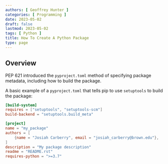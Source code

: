```yaml
---
authors: [ Geoffrey Hunter ]
categories: [ Programming ]
date: 2023-05-02
draft: false
lastmod: 2023-05-02
tags: [ Python ]
title: How To Create A Python Package
type: page
---
```


## Overview

PEP 621 introduced the `pyproject.toml` method of specifying package metadata, including how to build the package.

A basic example of a `pyproject.toml` that tells pip to use `setuptools` to build the package:

```toml
[build-system]
requires = ["setuptools", "setuptools-scm"]
build-backend = "setuptools.build_meta"

[project]
name = "my_package"
authors = [
    {name = "Josiah Carberry", email = "josiah_carberry@brown.edu"},
]
description = "My package description"
readme = "README.rst"
requires-python = ">=3.7"
```
